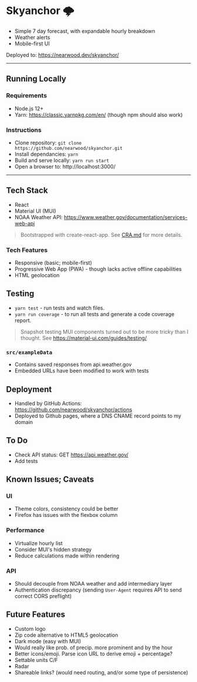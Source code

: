 # Skyanchor 🌩️

* Simple 7 day forecast, with expandable hourly breakdown
* Weather alerts
* Mobile-first UI

Deployed to: https://nearwood.dev/skyanchor/

---

## Running Locally

### Requirements
* Node.js 12+
* Yarn: https://classic.yarnpkg.com/en/ (though npm should also work)

### Instructions
* Clone repository: `git clone https://github.com/nearwood/skyanchor.git`
* Install dependancies: `yarn`
* Build and serve locally: `yarn run start`
* Open a browser to: http://localhost:3000/

---

## Tech Stack
* React
* Material UI (MUI)
* NOAA Weather API: https://www.weather.gov/documentation/services-web-api

> Bootstrapped with create-react-app. See [CRA.md](./CRA.md) for more details.

### Tech Features
* Responsive (basic; mobile-first)
* Progressive Web App (PWA) - though lacks active offline capabilities
* HTML geolocation

## Testing

- `yarn test` - run tests and watch files.
- `yarn run coverage` - to run all tests and generate a code coverage report.

> Snapshot testing MUI components turned out to be more tricky than I thought. See https://material-ui.com/guides/testing/

### `src/exampleData`

- Contains saved responses from api.weather.gov
- Embedded URLs have been modified to work with tests

## Deployment
* Handled by GitHub Actions: https://github.com/nearwood/skyanchor/actions
* Deployed to Github pages, where a DNS CNAME record points to my domain

## To Do
- Check API status: GET https://api.weather.gov/
- Add tests

## Known Issues; Caveats

### UI
- Theme colors, consistency could be better
- Firefox has issues with the flexbox column

### Performance
- Virtualize hourly list
- Consider MUI's hidden strategy
- Reduce calculations made within rendering

### API
- Should decouple from NOAA weather and add intermediary layer
- Authentication discrepancy (sending `User-Agent` requires API to send correct CORS preflight)

## Future Features
- Custom logo
- Zip code alternative to HTML5 geolocation
- Dark mode (easy with MUI)
- Would really like prob. of precip. more prominent and by the hour
- Better icons/emoji. Parse icon URL to derive emoji + percentage?
- Settable units C/F
- Radar
- Shareable links? (would need routing, and/or some type of persistence)
